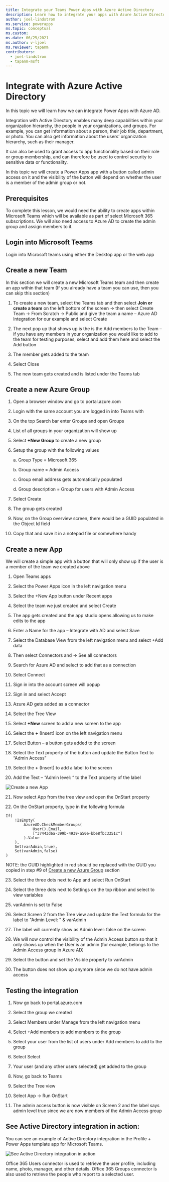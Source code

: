 ```yaml
---
title: Integrate your Teams Power Apps with Azure Active Directory
description: Learn how to integrate your apps with Azure Active Directory to use data about the people in your organization in your app.
author: joel-lindstrom
ms.service: powerapps
ms.topic: conceptual
ms.custom: 
ms.date: 06/25/2021
ms.author: v-ljoel
ms.reviewer: tapanm
contributors:
  - joel-lindstrom
  - tapanm-msft
---
```


# Integrate with Azure Active Directory

In this topic we will learn how we can integrate Power Apps with Azure AD.

Integration with Active Directory enables many deep capabilities within your organization hierarchy, the people in your organizations, and groups. For example, you can get information about a person, their job title, department, or photo. You can also get information about the users’ organization hierarchy, such as their manager.

It can also be used to grant access to app functionality based on their role or group membership, and can therefore be used to control security to sensitive data or functionality.

In this topic we will create a Power Apps app with a button called admin access on it and the visibility of the button will depend on whether the user is a member of the admin group or not.

## Prerequisites

To complete this lesson, we would need the ability to create apps within Microsoft Teams which will be available as part of select Microsoft 365 subscriptions. We will also need access to Azure AD to create the admin group and assign members to it.

## Login into Microsoft Teams

Login into Microsoft teams using either the Desktop app or the web app

## Create a new Team

In this section we will create a new Microsoft Teams team and then create an app within that team (If you already have a team you can use, then you can skip this section)

1.  To create a new team, select the Teams tab and then select **Join or create a team** on the left bottom of the screen -\> then select Create Team -\> From Scratch -\> Public and give the team a name – Azure AD Integration for our example and select Create

2.  The next pop up that shows up is the is the Add members to the Team – if you have any members in your organization you would like to add to the team for testing purposes, select and add them here and select the Add button

3.  The member gets added to the team

4.  Select Close

5.  The new team gets created and is listed under the Teams tab

## Create a new Azure Group

1.  Open a browser window and go to portal.azure.com

2.  Login with the same account you are logged in into Teams with

3.  On the top Search bar enter Groups and open Groups

4.  List of all groups in your organization will show up

5.  Select **+New Group** to create a new group

6.  Setup the group with the following values

    a.  Group Type = Microsoft 365

    b.  Group name = Admin Access

    c.  Group email address gets automatically populated

    d.  Group description = Group for users with Admin Access

7.  Select Create

8.  The group gets created

9.  Now, on the Group overview screen, there would be a GUID populated in the
    Object Id field

10. Copy that and save it in a notepad file or somewhere handy

## Create a new App

We will create a simple app with a button that will only show up if the user is
a member of the team we created above

1.  Open Teams apps

2.  Select the Power Apps icon in the left navigation menu

3.  Select the +New App button under Recent apps

4.  Select the team we just created and select Create

5.  The app gets created and the app studio opens allowing us to make edits to the app

6.  Enter a Name for the app – Integrate with AD and select Save

7.  Select the Database View from the left navigation menu and select +Add data

8.  Then select Connectors and -\> See all connectors

9.  Search for Azure AD and select to add that as a connection

10. Select Connect

11. Sign in into the account screen will popup

12. Sign in and select Accept

13. Azure AD gets added as a connector

14. Select the Tree View

15. Select **+New** screen to add a new screen to the app

16. Select the **+** (Insert) icon on the left navigation menu

17. Select Button – a button gets added to the screen

18. Select the Text property of the button and update the Button Text to “Admin
    Access”

19. Select the **+** (Insert) to add a label to the screen

20. Add the Text – “Admin level: “ to the Text property of the label

![Create a new App](media/integrate-with-azure-active-directory/create-a-new-app-1.png "Create a new app")

21. Now select App from the tree view and open the OnStart property

22. On the OnStart property, type in the following formula

```
If(
    !IsEmpty(
        AzureAD.CheckMemberGroups(
            User().Email,
            ["37443d6a-399b-4939-a50e-bbe8fbc3351c"]
        ).Value
    ),
    Set(varAdmin,true),
    Set(varAdmin,false)
)
```

NOTE: the GUID highlighted in red should be replaced with the GUID you copied in step #9 of [Create a new Azure Group](#create_a_new_azure_group) section

23. Select the three dots next to App and select Run OnStart

24. Select the three dots next to Settings on the top ribbon and select to view variables

25. varAdmin is set to False

26. Select Screen 2 from the Tree view and update the Text formula for the label to "Admin Level: " & varAdmin

27. The label will currently show as Admin level: false on the screen

28. We will now control the visibility of the Admin Access button so that it only shows up when the User is an admin (for example, belongs to the Admin Access group in Azure AD)

29. Select the button and set the Visible property to varAdmin

30. The button does not show up anymore since we do not have admin access

## Testing the integration

1.  Now go back to portal.azure.com

2.  Select the group we created

3.  Select Members under Manage from the left navigation menu

4.  Select +Add members to add members to the group

5.  Select your user from the list of users under Add members to add to the
    group

6.  Select Select

7.  Your user (and any other users selected) get added to the group

8.  Now, go back to Teams

9.  Select the Tree view

10. Select App -\> Run OnStart

11. The admin access button is now visible on Screen 2 and the label says admin level true since we are now members of the Admin Access group

## See Active Directory integration in action:

You can see an example of Active Directory integration in the Profile + Power Apps template app for Microsoft Teams.

![See Active Directory integration in action](media/integrate-with-azure-active-directory/see-active-directory-integration-in-action-1.png "See Active Directory integration in action")

Office 365 Users connector is used to retrieve the user profile, including name, photo, manager, and other details. Office 365 Groups connector is also used to retrieve the people who report to a selected user.